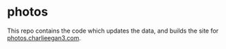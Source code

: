 # photos

This repo contains the code which updates the data, and builds the site for
[photos.charlieegan3.com](https://photos.charlieegan3.com/).
